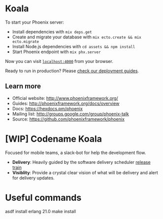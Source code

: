 # Koala

To start your Phoenix server:

  * Install dependencies with `mix deps.get`
  * Create and migrate your database with `mix ecto.create && mix ecto.migrate`
  * Install Node.js dependencies with `cd assets && npm install`
  * Start Phoenix endpoint with `mix phx.server`

Now you can visit [`localhost:4000`](http://localhost:4000) from your browser.

Ready to run in production? Please [check our deployment guides](http://www.phoenixframework.org/docs/deployment).

## Learn more

  * Official website: http://www.phoenixframework.org/
  * Guides: http://phoenixframework.org/docs/overview
  * Docs: https://hexdocs.pm/phoenix
  * Mailing list: http://groups.google.com/group/phoenix-talk
  * Source: https://github.com/phoenixframework/phoenix

# [WIP] Codename Koala

Focused for mobile teams, a slack-bot for help the development flow.

- **Delivery**: Heavily guided by the software delivery scheduler [release train](https://en.wikipedia.org/wiki/Software_release_train)
- **Visiblity**: Provide a crystal clear vision of what will be delivery and alert for delivery updates.

# Useful commands
asdf install erlang 21.0
make install

